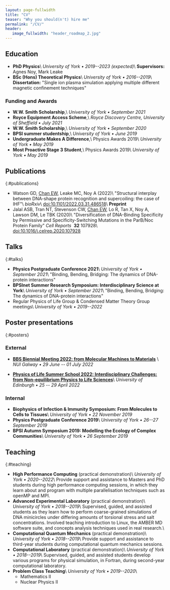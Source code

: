 ```yaml
---
layout: page-fullwidth
title: "CV"
teaser: "Why you should(n't) hire me"
permalink: "/CV/"
header:
   image_fullwidth: "header_roadmap_2.jpg"
---
```


## Education

* **PhD Physics**\\
  *University of York &bull; 2019--2023 (expected)*\\
  **Supervisors:** Agnes Noy, Mark Leake
* **BSc (Hons) Theoretical Physics**\\
  *University of York &bull; 2016--2019*\\
  **Dissertation:**
  "Single ion plasma simulation applying multiple different magnetic confinement techniques"

### Funding and Awards
 * **W.W. Smith Scholarship**,\\
  *University of York &bull; September 2021*
 * **Royce Equipment Access Scheme**,\\
  *Royce Discovery Centre, University of Sheffield &bull; July 2021*
 * **W.W. Smith Scholarship**,\\
  *University of York &bull; September 2020*
 * **BPSI summer studentship**,\\
  *University of York &bull; June 2019*
 * **Undergraduate Makes A Difference**,\\
  Physics Awards 2019\\
  *University of York &bull; May 2019*  
 * **Most Proactive Stage 3 Student**,\\
  Physics Awards 2019\\
  *University of York &bull; May 2019*

## Publications
{:#publications}

* Watson&nbsp;GD,
  <u>Chan&nbsp;EW</u>,
  Leake&nbsp;MC,
  Noy&nbsp;A
  (2022)\\
  "Structural interplay between DNA-shape protein recognition and supercoiling:
  the case of IHF"\\
  *bioRxiv*\\
  [doi:10.1101/2022.03.31.486518](https://doi.org/10.1101/2022.03.31.486518)\\
  **Preprint**&nbsp;
* Jalal&nbsp;ASB,
  Tran&nbsp;NT,
  Stevenson&nbsp;CW,
  <u>Chan&nbsp;EW</u>,
  Lo&nbsp;R,
  Tan&nbsp;X,
  Noy&nbsp;A,
  Lawson&nbsp;DM,
  Le&nbsp;TBK
  (2020)\\
  "Diversification of DNA-Binding Specificity by Permissive and Specificity-Switching Mutations in the ParB/Noc Protein Family"
  *Cell&nbsp;Reports&nbsp;*
  **32**
  107928\\
  [doi:10.1016/j.celrep.2020.107928](https://doi.org/10.1016/j.celrep.2020.107928)

## Talks
{:#talks}


* **Physics Postgraduate Conference 2021**\\
  *University of York &bull; September 2021*\\
  "Binding, Bending, Bridging: The dynamics of DNA-protein interactions"
* **BPSInet Summer Research Symposium: Interdisciplinary Science at York**\\
  *University of York &bull; September 2021*\\
  "Binding, Bending, Bridging: The dynamics of DNA-protein interactions"
* Regular Physics of Life Group & Condensed Matter Theory Group meetings\\
  *University of York &bull; 2019--2022*

## Poster presentations
{:#posters}

### External

* **[BBS Biennial Meeting 2022: from Molecular Machines to Materials](https://nuigalwayschoolofchemistry.clr.events/event/132006:british-biophysical-society-biennial-meeting-2022-from-molecular-machines-to-materials)**
  \\
  *NUI Galway &bull; 29 June -- 01 July 2022*

* **[Physics of Life Summer School 2022: Interdisciplinary Challenges: from Non-equilibrium Physics to Life Sciences](https://www.physicsoflife.org.uk/physics-of-life-summer-school-2022.html)**\\
*University of Edinburgh &bull; 25 -- 29 April 2022*

### Internal

* **Biophysics of Infection & Immunity Symposium:
  From Molecules to Cells to Tissues**\\
  *University of York &bull; 22 November 2019*
* **Physics Postgraduate Conference 2019**\\
  *University of York &bull; 26--27 September 2019*
* **BPSI Autumn Symposium 2019:
  Modelling the Ecology of Complex Communities**\\
  *University of York &bull; 26 September 2019*

## Teaching
{:#teaching}

* **High Performance Computing** (practical demonstration)\\
  *University of York &bull; 2020--2022*\\
  Provide support and assistance to Masters and PhD students during high performance computing sessions, in which they learn about and program with multiple parallelisation techniques such as openMP and MPI.
* **Advanced Experimental Laboratory** (practical demonstration)\\
  *University of York &bull; 2018--2019*\\
  Supervised, guided, and assisted students as they learn how to perform coarse-grained 
  simulations of DNA minicircles under differing amounts of torsional stress and salt 
  concentrations. Involved teaching introduction to Linux, the AMBER MD software 
  suite, and concepts analysis techniques used in real research.\\
* **Computational Quantum Mechanics** (practical demonstration)\\
  *University of York &bull; 2018--2019*\\
  Provide support and assistance to third-year students during computational quantum mechanics sessions.
* **Computational Laboratory** (practical demonstration)\\
  *University of York &bull; 2018--2019*\\
  Supervised, guided, and assisted students develop various programs for
  physical simulation, in Fortran, during second-year computational laboratory.
* **Problem Class Teaching**\\
    *University of York &bull; 2019--2020*\\
    * Mathematics II
    * Nuclear Physics II